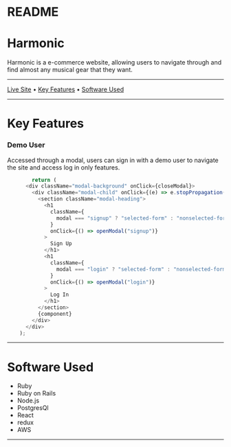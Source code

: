 # README



# Harmonic

Harmonic is a e-commerce website, allowing users to navigate through and find almost any musical gear that they want. 

___

[Live Site](https://harmonic-aa.herokuapp.com/#/) • [Key Features](https://github.com/jmejia247/Harmonic/blob/main/README.md#key-features) • [Software Used]()

___

# Key Features
  
  ### Demo User 
   Accessed through a modal, users can sign in with a demo user to navigate the site and access log in only features.
    
```javascript 
        return (
      <div className="modal-background" onClick={closeModal}>
        <div className="modal-child" onClick={(e) => e.stopPropagation()}>
          <section className="modal-heading">
            <h1
              className={
                modal === "signup" ? "selected-form" : "nonselected-form"
              }
              onClick={() => openModal("signup")}
            >
              Sign Up
            </h1>
            <h1
              className={
                modal === "login" ? "selected-form" : "nonselected-form"
              }
              onClick={() => openModal("login")}
            >
              Log In
            </h1>
          </section>
          {component}
        </div>
      </div>
    );
```



___

# Software Used

  * Ruby
  * Ruby on Rails
  * Node.js
  * PostgresQl
  * React
  * redux
  * AWS

___
